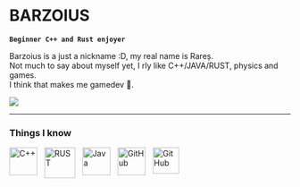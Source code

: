 # BARZOIUS

**`Beginner C++ and Rust enjoyer`**

Barzoius is a just a nickname :D, my real name is Rareș.  
Not much to say about myself yet, I rly like C++/JAVA/RUST, physics and games.  
I think that makes me gamedev :thinking:. 

   <p align="left">
      <a href="https://www.linkedin.com/in/moisel-rares-936258268/">
       <img src="https://img.shields.io/badge/linkedin-%230077B5.svg?&style=for-the-badge&logo=linkedin&logoColor=white" /> </a>
   
---
   ###  Things I know
   
   <img align="left" alt="C++" width="50px" style="padding-right:10px;" src="https://cdn.jsdelivr.net/gh/devicons/devicon/icons/cplusplus/cplusplus-line.svg"/>
   <img align="left" alt="RUST" width="55px" style="padding-right:10px;" src="https://cdn.jsdelivr.net/gh/devicons/devicon/icons/rust/rust-plain.svg"/>
   <img align="left" alt="Java" width="50px" style="padding-right:10px;" src="https://cdn.jsdelivr.net/gh/devicons/devicon/icons/java/java-original.svg"/>
   <img align="left" alt="GitHub" width="50px" style="padding-right:10px;" src="https://cdn.jsdelivr.net/gh/devicons/devicon/icons/github/github-original.svg" />
   <img align="left" alt="GitHub" width="47px" style="padding-right:10px;" src="https://cdn.jsdelivr.net/gh/devicons/devicon/icons/cmake/cmake-original.svg" />
  
   
